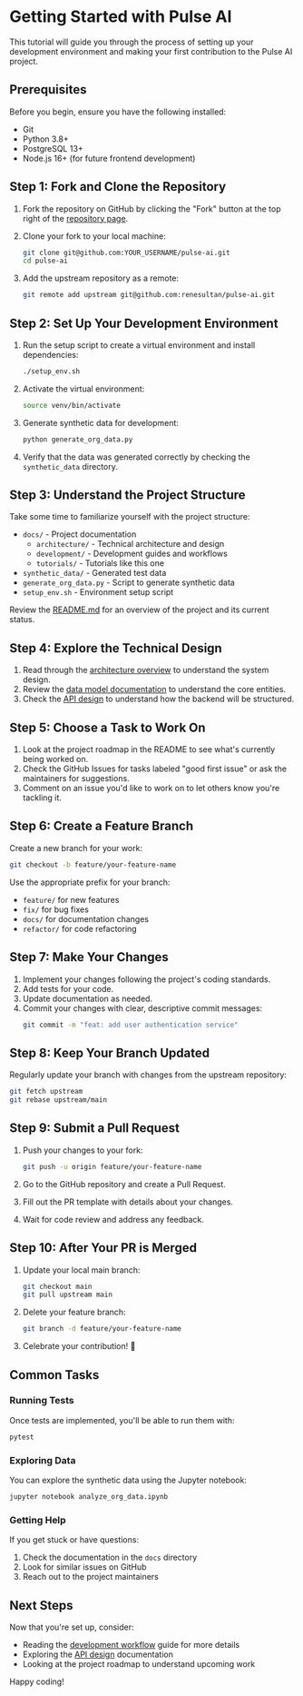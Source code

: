 # Getting Started with Pulse AI

This tutorial will guide you through the process of setting up your development environment and making your first contribution to the Pulse AI project.

## Prerequisites

Before you begin, ensure you have the following installed:
- Git
- Python 3.8+
- PostgreSQL 13+
- Node.js 16+ (for future frontend development)

## Step 1: Fork and Clone the Repository

1. Fork the repository on GitHub by clicking the "Fork" button at the top right of the [repository page](https://github.com/renesultan/pulse-ai).

2. Clone your fork to your local machine:
   ```bash
   git clone git@github.com:YOUR_USERNAME/pulse-ai.git
   cd pulse-ai
   ```

3. Add the upstream repository as a remote:
   ```bash
   git remote add upstream git@github.com:renesultan/pulse-ai.git
   ```

## Step 2: Set Up Your Development Environment

1. Run the setup script to create a virtual environment and install dependencies:
   ```bash
   ./setup_env.sh
   ```

2. Activate the virtual environment:
   ```bash
   source venv/bin/activate
   ```

3. Generate synthetic data for development:
   ```bash
   python generate_org_data.py
   ```

4. Verify that the data was generated correctly by checking the `synthetic_data` directory.

## Step 3: Understand the Project Structure

Take some time to familiarize yourself with the project structure:

- `docs/` - Project documentation
  - `architecture/` - Technical architecture and design
  - `development/` - Development guides and workflows
  - `tutorials/` - Tutorials like this one
- `synthetic_data/` - Generated test data
- `generate_org_data.py` - Script to generate synthetic data
- `setup_env.sh` - Environment setup script

Review the [README.md](../../README.md) for an overview of the project and its current status.

## Step 4: Explore the Technical Design

1. Read through the [architecture overview](../architecture/overview.md) to understand the system design.
2. Review the [data model documentation](../architecture/data-model.md) to understand the core entities.
3. Check the [API design](../architecture/api.md) to understand how the backend will be structured.

## Step 5: Choose a Task to Work On

1. Look at the project roadmap in the README to see what's currently being worked on.
2. Check the GitHub Issues for tasks labeled "good first issue" or ask the maintainers for suggestions.
3. Comment on an issue you'd like to work on to let others know you're tackling it.

## Step 6: Create a Feature Branch

Create a new branch for your work:

```bash
git checkout -b feature/your-feature-name
```

Use the appropriate prefix for your branch:
- `feature/` for new features
- `fix/` for bug fixes
- `docs/` for documentation changes
- `refactor/` for code refactoring

## Step 7: Make Your Changes

1. Implement your changes following the project's coding standards.
2. Add tests for your code.
3. Update documentation as needed.
4. Commit your changes with clear, descriptive commit messages:
   ```bash
   git commit -m "feat: add user authentication service"
   ```

## Step 8: Keep Your Branch Updated

Regularly update your branch with changes from the upstream repository:

```bash
git fetch upstream
git rebase upstream/main
```

## Step 9: Submit a Pull Request

1. Push your changes to your fork:
   ```bash
   git push -u origin feature/your-feature-name
   ```

2. Go to the GitHub repository and create a Pull Request.
3. Fill out the PR template with details about your changes.
4. Wait for code review and address any feedback.

## Step 10: After Your PR is Merged

1. Update your local main branch:
   ```bash
   git checkout main
   git pull upstream main
   ```

2. Delete your feature branch:
   ```bash
   git branch -d feature/your-feature-name
   ```

3. Celebrate your contribution! 🎉

## Common Tasks

### Running Tests

Once tests are implemented, you'll be able to run them with:
```bash
pytest
```

### Exploring Data

You can explore the synthetic data using the Jupyter notebook:
```bash
jupyter notebook analyze_org_data.ipynb
```

### Getting Help

If you get stuck or have questions:
1. Check the documentation in the `docs` directory
2. Look for similar issues on GitHub
3. Reach out to the project maintainers

## Next Steps

Now that you're set up, consider:
- Reading the [development workflow](../development/workflow.md) guide for more details
- Exploring the [API design](../architecture/api.md) documentation
- Looking at the project roadmap to understand upcoming work

Happy coding!
